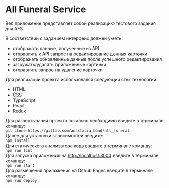 # All Funeral Service
Веб приложение представляет собой реализацию тестового задания для AFS.<br>

В соответствии с заданием интерфейс должен уметь:
* отображать данные, полученные из API
* отправлять к API запрос на редактирование данных карточки
* отображать обновленные данные после успешного редактирования
* загружать/удалять приложенные картинки
* отправлять запрос на удаление карточки


Для реализации проекта использовался следующий стек технологий:
* HTML
* CSS
* TypeScript
* React
* Redux

Для развертывания проекта локально необходимо введите в терминале команду:<br>
`git clone https://gitlab.com/anastasia_bond/all_funeral`<br>
Далее для установки зависимостей введите:<br>
`npm install`<br>
Для статического анализатора кода введите в терминале команду:<br>
`npm run lint`<br>
Для запуска приложения на [http://localhost:3000](http://localhost:3000) введите в терминале команду:<br>
`npm run start`<br>
Для размещения приложения на Github Pages введите в терминале команду:<br>
`npm run deploy`


